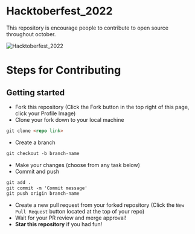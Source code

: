 # Hacktoberfest_2022

This repository is encourage people to contribute to open source throughout october.

![ Hacktoberfest_2022](https://user-images.githubusercontent.com/60610128/193233241-0ed224b3-d193-4fd0-9ecc-8420621c0029.png)

# Steps for Contributing

## Getting started

- Fork this repository (Click the Fork button in the top right of this page, click your Profile Image)
- Clone your fork down to your local machine

```markdown
git clone <repo link>
```

- Create a branch

```markdown
git checkout -b branch-name
```

- Make your changes (choose from any task below)
- Commit and push

```markdown
git add .
git commit -m 'Commit message'
git push origin branch-name
```

- Create a new pull request from your forked repository (Click the `New Pull Request` button located at the top of your repo)
- Wait for your PR review and merge approval!
- **Star this repository** if you had fun!

